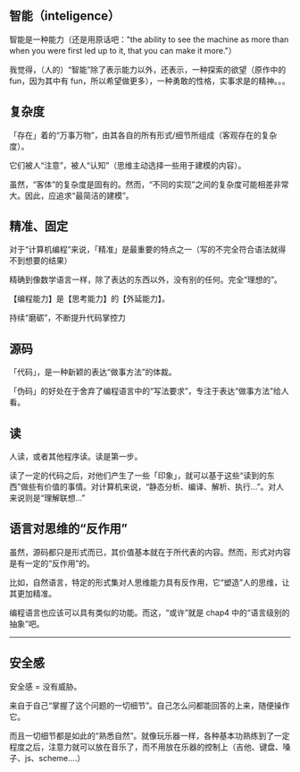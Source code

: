 ## 智能（inteligence）

智能是一种能力（还是用原话吧："the ability to see the machine as more than when you were first led up to it, that you can make it more."）

我觉得，（人的）“智能”除了表示能力以外，还表示，一种探索的欲望（原作中的 fun，因为其中有 fun，所以希望做更多），一种勇敢的性格，实事求是的精神。。。

## 复杂度

「存在」着的“万事万物”，由其各自的所有形式/细节所组成（客观存在的复杂度）。

它们被人“注意”，被人“认知”（思维主动选择一些用于建模的内容）。

虽然，“客体”的复杂度是固有的。然而，“不同的实现”之间的复杂度可能相差非常大。因此，应追求“最简洁的建模”。

## 精准、固定

对于“计算机编程”来说，「精准」是最重要的特点之一（写的不完全符合语法就得不到想要的结果）

精确到像数学语言一样，除了表达的东西以外，没有别的任何。完全“理想的”。

【编程能力】是【思考能力】的【外延能力】。

持续“磨砺”，不断提升代码掌控力

## 源码

「代码」，是一种新颖的表达“做事方法”的体裁。

「伪码」的好处在于舍弃了编程语言中的“写法要求”，专注于表达“做事方法”给人看。

## 读

人读，或者其他程序读。读是第一步。

读了一定的代码之后，对他们产生了一些「印象」，就可以基于这些“读到的东西”做些有价值的事情。对计算机来说，“静态分析、编译、解析、执行...”。对人来说则是“理解联想...”

## 语言对思维的“反作用”

虽然，源码都只是形式而已，其价值基本就在于所代表的内容。然而，形式对内容是有一定的“反作用”的。

比如，自然语言，特定的形式集对人思维能力具有反作用，它“塑造”人的思维，让其更加精准。

编程语言也应该可以具有类似的功能。而这，“或许”就是 chap4 中的“语言级别的抽象”吧。

---

## 安全感

安全感 = 没有威胁。

来自于自己“掌握了这个问题的一切细节”。自己怎么问都能回答的上来，随便操作它。

而且一切细节都是如此的“熟悉自然”。就像玩乐器一样，各种基本功熟练到了一定程度之后，注意力就可以放在音乐了，而不用放在乐器的控制上（吉他、键盘、嗓子、js、scheme....）
